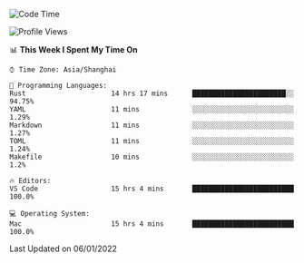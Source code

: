 <!--START_SECTION:waka-->
![Code Time](http://img.shields.io/badge/Code%20Time-891%20hrs%2034%20mins-blue)

![Profile Views](http://img.shields.io/badge/Profile%20Views-14-blue)

📊 **This Week I Spent My Time On** 

```text
⌚︎ Time Zone: Asia/Shanghai

💬 Programming Languages: 
Rust                     14 hrs 17 mins      ███████████████████████░░   94.75% 
YAML                     11 mins             ░░░░░░░░░░░░░░░░░░░░░░░░░   1.29% 
Markdown                 11 mins             ░░░░░░░░░░░░░░░░░░░░░░░░░   1.27% 
TOML                     11 mins             ░░░░░░░░░░░░░░░░░░░░░░░░░   1.24% 
Makefile                 10 mins             ░░░░░░░░░░░░░░░░░░░░░░░░░   1.2%

🔥 Editors: 
VS Code                  15 hrs 4 mins       █████████████████████████   100.0%

💻 Operating System: 
Mac                      15 hrs 4 mins       █████████████████████████   100.0%

```


 Last Updated on 06/01/2022
<!--END_SECTION:waka-->

